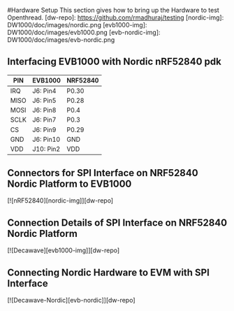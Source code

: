 #Hardware Setup
This section gives how to bring up the Hardware to test Openthread. 
[dw-repo]: https://github.com/rmadhuraj/testing
[nordic-img]: DW1000/doc/images/nordic.png
[evb1000-img]: DW1000/doc/images/evb1000.png
[evb-nordic-img]: DW1000/doc/images/evb-nordic.png

## Interfacing EVB1000 with Nordic nRF52840 pdk
 |PIN|EVB1000|NRF52840|
 |-----|-----|-----|
 |IRQ|J6: Pin4|P0.30|
 |MISO|J6: Pin5|P0.28|
 |MOSI|J6: Pin8|P0.4|
 |SCLK|J6: Pin7|P0.3|
 |CS|J6: Pin9|P0.29|
 |GND|J6: Pin10|GND|
 |VDD|J10: Pin2|VDD|

## Connectors for SPI Interface on NRF52840 Nordic Platform to EVB1000

[![nRF52840][nordic-img]][dw-repo]

## Connection Details of SPI Interface on NRF52840 Nordic Platform

[![Decawave][evb1000-img]][dw-repo]

## Connecting Nordic Hardware to EVM with SPI Interface

[![Decawave-Nordic][evb-nordic]][dw-repo]

